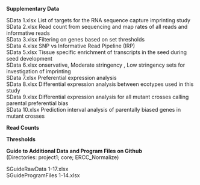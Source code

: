 <b>Supplementary Data</b>

SData 1.xlsx  List of targets for the RNA sequence capture imprinting study <br> 
SData 2.xlsx  Read count from sequencing and map rates of all reads and informative reads <br> 
SData 3.xlsx  Filtering on genes based on set thresholds <br> 
SData 4.xlsx  SNP vs Informative Read Pipeline (IRP) <br>
SData 5.xlsx  Tissue specific enrichment of transcripts in the seed during seed development <br>
SData 6.xlsx  onservative, Moderate stringency , Low stringency sets for investigation of imprinting <br>
SData 7.xlsx  Preferential expression analysis <br>
SData 8.xlsx  Differential expression analysis between ecotypes used in this study <br>
SData 9.xlsx  Differential expression analysis for all mutant crosses calling parental preferential bias <br>
SData 10.xlsx  Prediction interval analysis of parentally biased genes in mutant crosses <br>

<b>Read Counts</b>

<b>Thresholds </b>



<b>Guide to Additional Data and Program Files on Github</b><br>
(Directories: project1; core; ERCC_Normalize)<br>

SGuideRawData 1-17.xlsx<br>
SGuideProgramFiles 1-14.xlsx

